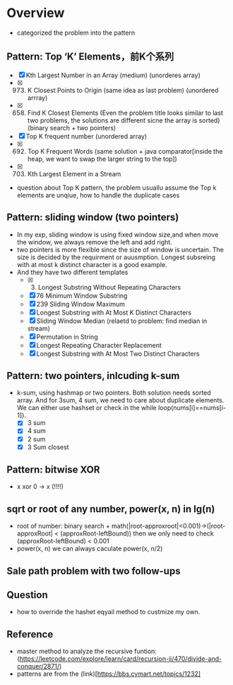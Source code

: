 # Overview
- categorized the problem  into the pattern
##  Pattern: Top ‘K’ Elements，前K个系列
- [x] Kth Largest Number in an Array (medium) (unorderes array)
- [x] 973. K Closest Points to Origin (same idea as last problem) (unordered arrray)
- [x] 658. Find K Closest Elements (Even the problem title looks similar to last two problems, the solutions are different sicne the array is sorted)(binary search + two pointers)
- [x] Top K frequent number (unordered array)
- [x] 692. Top K Frequent Words (same solution + java comparator[inside the heap, we want to swap the larger string to the top])
- [x] 703. Kth Largest Element in a Stream 

- question about Top K pattern, the problem usuallu assume the Top k elements are unqiue, how to handle the duplicate cases

## Pattern: sliding window (two pointers)
- In my exp, sliding window is using fixed window size,and when move the window, we always remove the left and add right.
- two pointers is more flexible since the size of window is uncertain. The size is decided by the requirment or auusmption. Longest subsreing with at most k distinct character is a good example.
- And they have two different templates
  - [x] 3. Longest Substring Without Repeating Characters
  - [x] 76 Minimum Window Substring 
  - [x] 239 Sliding Window Maximum    
  - [x] Longest Substring with At Most K Distinct Characters
  - [x] Sliding Window Median (relaetd to problem: find median in stream)
  - [x] Permutation in String
  - [x] Longest Repeating Character Replacement 
  - [x] Longest Substring with At Most Two Distinct Characters

## Pattern: two pointers, inlcuding k-sum
- k-sum, using hashmap or two pointers. Both solution needs sorted array. And for 3sum, 4 sum, we need to care about duplicate elements. We can either use hashset or check in the while loop(nums[i]==nums[i-1]).
  - [x] 3 sum
  - [x] 4 sum
  - [x] 2 sum
  - [x] 3 Sum closest
## Pattern: bitwise XOR
- x xor 0 -> x  (!!!!)
  
## sqrt or root of any number, power(x, n) in lg(n)
- root of number: binary search + math(|root-approxroot|<0.001)->(|root-approxRoot| < (approxRoot-leftBound)) then we only need to check (approxRoot-leftBound) < 0.001
- power(x, n) we can always caculate power(x, n/2)

## Sale path problem with two follow-ups

## Question
- how to override the hashet eqyail method to custmize my own.
## Reference
- master method to analyze the recursive funtion: (https://leetcode.com/explore/learn/card/recursion-ii/470/divide-and-conquer/2871/)
- patterns are from the (link)[https://bbs.cvmart.net/topics/1232]
